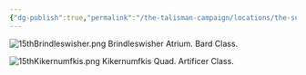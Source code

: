 ```yaml
---
{"dg-publish":true,"permalink":"/the-talisman-campaign/locations/the-sunken-spire/levels-players/15th/","noteIcon":""}
---
```


![15thBrindleswisher.png](/img/user/The%20Talisman%20Campaign/Locations/The%20Sunken%20Spire/Levels%20(Players)/15thBrindleswisher.png)
Brindleswisher Atrium. Bard Class.

![15thKikernumfkis.png](/img/user/The%20Talisman%20Campaign/Locations/The%20Sunken%20Spire/Levels%20(Players)/15thKikernumfkis.png)
Kikernumfkis Quad. Artificer Class.